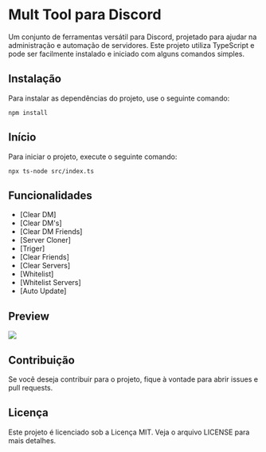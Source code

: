 # Mult Tool para Discord

Um conjunto de ferramentas versátil para Discord, projetado para ajudar na administração e automação de servidores. Este projeto utiliza TypeScript e pode ser facilmente instalado e iniciado com alguns comandos simples.

## Instalação

Para instalar as dependências do projeto, use o seguinte comando:

```npm install```

## Início

Para iniciar o projeto, execute o seguinte comando:

```npx ts-node src/index.ts```

## Funcionalidades

- [Clear DM]
- [Clear DM's]
- [Clear DM Friends]
- [Server Cloner]
- [Triger]
- [Clear Friends]
- [Clear Servers]
- [Whitelist]
- [Whitelist Servers]
- [Auto Update]

## Preview
<img src="https://i.imgur.com/meiA2K1.png">

## Contribuição

Se você deseja contribuir para o projeto, fique à vontade para abrir issues e pull requests. 

## Licença

Este projeto é licenciado sob a Licença MIT. Veja o arquivo LICENSE para mais detalhes.
